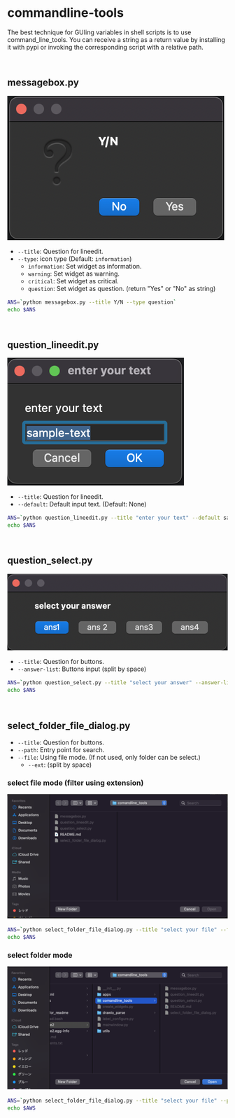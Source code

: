 # commandline-tools

The best technique for GUIing variables in shell scripts is to use command_line_tools.
You can receive a string as a return value by installing it with pypi or invoking the corresponding script with a relative path.

<br>

## messagebox.py

![](../../images_for_readme/q_yn.png)

- `--title`: Question for lineedit.
- `--type`: icon type (Default: `information`)
  - `information`: Set widget as information.
  - `warning`: Set widget as warning.
  - `critical`: Set widget as critical.
  - `question`: Set widget as question. (return "Yes" or "No" as string)


```bash
ANS=`python messagebox.py --title Y/N --type question`
echo $ANS
```

<br>

## question_lineedit.py

![](../../images_for_readme/q_lineedit.png)

- `--title`: Question for lineedit.
- `--default`: Default input text. (Default: None)

```bash
ANS=`python question_lineedit.py --title "enter your text" --default sample-text`
echo $ANS
```

<br>

## question_select.py

![](../../images_for_readme/q_select.png)

- `--title`: Question for buttons.
- `--answer-list`: Buttons input (split by space)

```bash
ANS=`python question_select.py --title "select your answer" --answer-list ans1 "ans 2" ans3 ans4`
echo $ANS
```

<br>

## select_folder_file_dialog.py

- `--title`: Question for buttons.
- `--path`: Entry point for search.
- `--file`: Using file mode. (If not used, only folder can be select.)
  - `--ext`:  (split by space)

### select file mode (filter using extension)

![](../../images_for_readme/q_select_file.png)



```bash
ANS=`python select_folder_file_dialog.py --title "select your file" --file --path ./ --ext "*.md"`
echo $ANS
```

### select folder mode

![](../../images_for_readme/q_select_folder.png)

```bash
ANS=`python select_folder_file_dialog.py --title "select your file" --path ./`
echo $AWS
```
